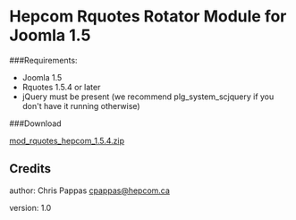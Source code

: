 Hepcom Rquotes Rotator Module for Joomla 1.5
============================================

###Requirements:

* Joomla 1.5
* Rquotes 1.5.4 or later
* jQuery must be present (we recommend plg_system_scjquery if you don't have it running otherwise)

###Download

[mod_rquotes_hepcom_1.5.4.zip](https://github.com/cpappas-hepcom/mod_hepcom_rquotes/blob/master/mod_rquotes_hepcom_1.5.4.zip?raw=true)


Credits
-------

author: Chris Pappas cpappas@hepcom.ca

version: 1.0



